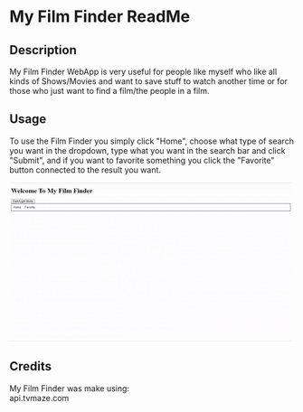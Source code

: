 # My Film Finder ReadMe

## Description

My Film Finder WebApp is very useful for people like myself who like all kinds of Shows/Movies and want to save stuff to watch another time or for those who just want to find a film/the people in a film.

## Usage

To use the Film Finder you simply click "Home", choose what type of search you want in the dropdown, type what you want in the search bar and click "Submit", and if you want to favorite something you click the "Favorite" button connected to the result you want.

![image](Gifs/webAppWalkthrough.gif)

## Credits

My Film Finder was make using: \
    api.tvmaze.com